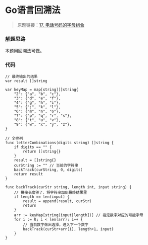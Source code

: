 # Go语言回溯法
> 原题链接：[17. 电话号码的字母组合
](https://leetcode-cn.com/problems/letter-combinations-of-a-phone-number/)

### 解题思路
本题用回溯法可做。

### 代码

```golang
// 最终输出的结果
var result []string

var keyMap = map[string][]string{
	"2": {"a", "b", "c"},
	"3": {"d", "e", "f"},
	"4": {"g", "h", "i"},
	"5": {"j", "k", "l"},
	"6": {"m", "n", "o"},
	"7": {"p", "q", "r", "s"},
	"8": {"t", "u", "v"},
	"9": {"w", "x", "y", "z"},
}

// 全排列
func letterCombinations(digits string) []string {
	if digits == "" {
		return []string{}
	}
	result = []string{}
	curString := "" // 当前的字符串
	backTrack(curString, 0, digits)
	return result
}

func backTrack(curStr string, length int, input string) {
	// 拼接长度够了，将字符串加到最终结果里
	if length == len(input) {
		result = append(result, curStr)
		return
	}
	arr := keyMap[string(input[length])] // 指定数字对应的可能字母
	for i := 0; i < len(arr); i++ {
		// 当前数字做出选择，进入下一个数字
		backTrack(curStr+arr[i], length+1, input)
	}
}
```